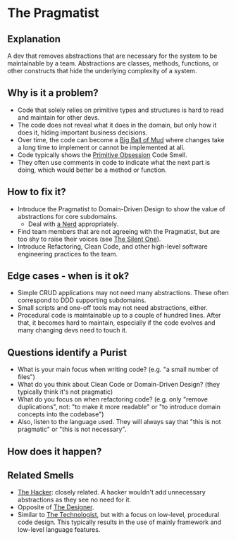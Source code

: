 # The Pragmatist
## Explanation
A dev that removes abstractions that are necessary for the system to be maintainable by a team.
Abstractions are classes, methods, functions, or other constructs that hide the underlying complexity of a system.

## Why is it a problem?
* Code that solely relies on primitive types and structures is hard to read and maintain for other devs.
* The code does not reveal what it does in the domain, but only how it does it, hiding important business decisions.
* Over time, the code can become a [Big Ball of Mud](https://en.wikipedia.org/wiki/Big_ball_of_mud) where changes take a long time to implement or cannot be implemented at all.
* Code typically shows the [Primitive Obsession](https://refactoring.guru/smells/primitive-obsession) Code Smell.
* They often use comments in code to indicate what the next part is doing, which would better be a method or function.

## How to fix it?
* Introduce the Pragmatist to Domain-Driven Design to show the value of abstractions for core subdomains.
  * Deal with [a Nerd](The-Nerd.md) appropriately.
* Find team members that are not agreeing with the Pragmatist, but are too shy to raise their voices (see [The Silent One](The-Silent-One.md)).
* Introduce Refactoring, Clean Code, and other high-level software engineering practices to the team.

## Edge cases - when is it ok?
* Simple CRUD applications may not need many abstractions. These often correspond to DDD supporting subdomains.
* Small scripts and one-off tools may not need abstractions, either.
* Procedural code is maintainable up to a couple of hundred lines. After that, it becomes hard to maintain, especially if the code evolves and many changing devs need to touch it.

## Questions identify a Purist
* What is your main focus when writing code? (e.g. "a small number of files")
* What do you think about Clean Code or Domain-Driven Design? (they typically think it's not pragmatic)
* What do you focus on when refactoring code? (e.g. only "remove duplications", not: "to make it more readable" or "to introduce domain concepts into the codebase")
* Also, listen to the language used. They will always say that "this is not pragmatic" or "this is not necessary".

## How does it happen?

## Related Smells
* [The Hacker](The-Hacker.md): closely related. A hacker wouldn't add unnecessary abstractions as they see no need for it.
* Opposite of [The Designer](The-Designer.md).
* Similar to [The Technologist](The-Technologist.md), but with a focus on low-level, procedural code design. This typically results in the use of mainly framework and low-level language features.
